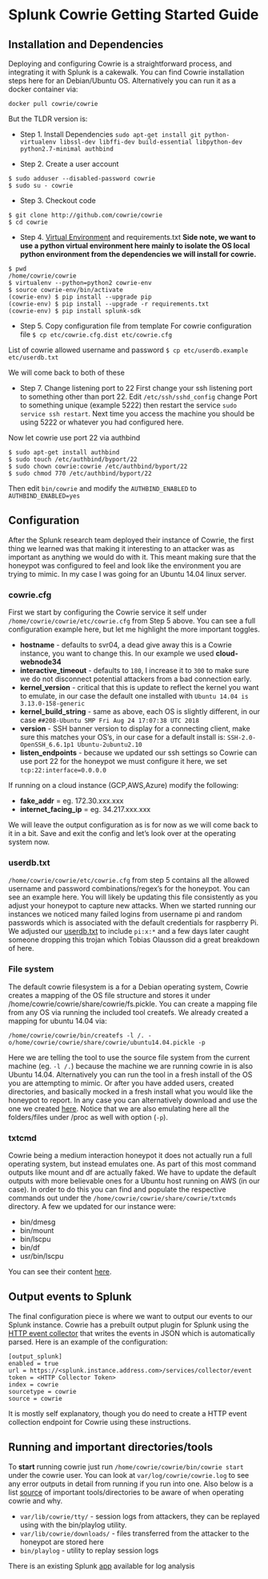 # Splunk Cowrie Getting Started Guide

## Installation and Dependencies
Deploying and configuring Cowrie is a straightforward process, and integrating it with Splunk is a cakewalk. You can find Cowrie installation steps here for an Debian/Ubuntu OS. Alternatively you can run it as a docker container via:

`docker pull cowrie/cowrie`

But the TLDR version is:

* Step 1. Install Dependencies
`sudo apt-get install git python-virtualenv libssl-dev libffi-dev build-essential libpython-dev python2.7-minimal authbind`

* Step 2. Create a user account
```
$ sudo adduser --disabled-password cowrie
$ sudo su - cowrie
```

* Step 3. Checkout code 
```
$ git clone http://github.com/cowrie/cowrie
$ cd cowrie
```

* Step 4. [Virtual Environment](https://realpython.com/python-virtual-environments-a-primer/#what-is-a-virtual-environment) and requirements.txt
__Side note, we want to use a python virtual environment here mainly to isolate the OS local python environment from the dependencies we will install for cowrie.__

```
$ pwd
/home/cowrie/cowrie
$ virtualenv --python=python2 cowrie-env
$ source cowrie-env/bin/activate
(cowrie-env) $ pip install --upgrade pip
(cowrie-env) $ pip install --upgrade -r requirements.txt
(cowrie-env) $ pip install splunk-sdk
```

* Step 5. Copy configuration file from template 
For cowrie configuration file 
`$ cp etc/cowrie.cfg.dist etc/cowrie.cfg`

List of cowrie allowed username and password
`$ cp etc/userdb.example etc/userdb.txt`

We will come back to both of these


* Step 7. Change listening port to 22
First change your ssh listening port to something other than port 22. Edit `/etc/ssh/sshd_config` change Port to something unique (example 5222) then restart the service `sudo service ssh restart`. Next time you access the machine you should be using 5222 or whatever you had configured here. 

Now let cowrie use port 22 via authbind
```
$ sudo apt-get install authbind
$ sudo touch /etc/authbind/byport/22
$ sudo chown cowrie:cowrie /etc/authbind/byport/22
$ sudo chmod 770 /etc/authbind/byport/22
```

Then edit `bin/cowrie` and modify the `AUTHBIND_ENABLED` to `AUTHBIND_ENABLED=yes`

## Configuration 
After the Splunk research team deployed their instance of Cowrie, the first thing we learned was that making it interesting to an attacker was as important as anything we would do with it. This meant making sure that the honeypot was configured to feel and look like the environment you are trying to mimic. In my case I was going for an Ubuntu 14.04 linux server. 

### cowrie.cfg
First we start by configuring the Cowrie service it self under `/home/cowrie/cowrie/etc/cowrie.cfg` from Step 5 above. 
You can see a full configuration example here, but let me highlight the more important toggles. 
* **hostname** - defaults to svr04, a dead give away this is a Cowrie instance, you want to change this. In our example we used __cloud-webnode34__
* **interactive\_timeout** - defaults to `180`, I increase it to `300` to make sure we do not disconnect potential attackers from a bad connection early.
* **kernel\_version** - critical that this is update to reflect the kernel you want to emulate, in our case the default one installed with `Ubuntu 14.04 is 3.13.0-158-generic`
* **kernel\_build\_string** - same as above, each OS is slightly different, in our case `##208-Ubuntu SMP Fri Aug 24 17:07:38 UTC 2018` 
* **version** - SSH banner version to display for a connecting client, make sure this matches your OS’s, in our case for a default install is: `SSH-2.0-OpenSSH_6.6.1p1 Ubuntu-2ubuntu2.10`
* **listen\_endpoints** - because we updated our ssh settings so Cowrie can use port 22 for the honeypot we must configure it here, we set `tcp:22:interface=0.0.0.0`

If running on a cloud instance (GCP,AWS,Azure) modify the following:
* **fake\_addr** = <local instance address> eg. 172.30.xxx.xxx
* **internet\_facing_ip** = <public IP of instance> eg. 34.217.xxx.xxx

We will leave the output configuration as is for now as we will come back to it in a bit. Save and exit the config and let’s look over at the operating system now. 

### userdb.txt
`/home/cowrie/cowrie/etc/cowrie.cfg` from step 5 contains all the allowed username and password combinations/regex’s for the honeypot. You can see an example here. You will likely be updating this file consistently as you adjust your honeypot to capture new attacks. When we started running our instances we noticed many failed logins from username pi and random passwords which is associated with the default credentials for raspberry Pi. We adjusted our [userdb.txt](userdb.txt) to include `pi:x:*` and a few days later caught someone dropping this trojan which Tobias Olausson did a great breakdown of here.

### File system
The default cowrie filesystem is a for a Debian operating system, Cowrie creates a mapping of the OS file structure and stores it under /home/cowrie/cowrie/share/cowrie/fs.pickle.  You can create a mapping file from any OS via running the included tool createfs. We already created a mapping for ubuntu 14.04 via: 

`/home/cowrie/cowrie/bin/createfs -l /. -o/home/cowrie/cowrie/share/cowrie/ubuntu14.04.pickle -p`

Here we are telling the tool to use the source file system from the current machine (eg. `-l /.`) because the machine we are running cowrie in is also Ubuntu 14.04. Alternatively you can run the tool in a fresh install of the OS you are attempting to mimic. Or after you have added users, created directories, and basically mocked in a fresh install what you would like the honeypot to report. In any case you can alternatively download and use the one we created [here](ubuntu14.04.pickle). Notice that we are also emulating here all the folders/files under /proc as well with option (`-p`).

### txtcmd
Cowrie being a medium interaction honeypot it does not actually run a full operating system, but instead emulates one. As part of this most command outputs like mount and df are actually faked. We have to update the default outputs with more believable ones for a Ubuntu host running on AWS (in our case). In order to do this you can find and populate the respective commands out under the `/home/cowrie/cowrie/share/cowrie/txtcmds` directory. A few we updated for our instance were:

* bin/dmesg 
* bin/mount
* bin/lscpu
* bin/df
* usr/bin/lscpu

You can see their content [here](txtcmds).

## Output events to Splunk
The final configuration piece is where we want to output our events to our Splunk instance. Cowrie has a prebuilt output plugin for Splunk using the [HTTP event collector](http://dev.splunk.com/view/event-collector/SP-CAAAE6M) that writes the events in JSON which is automatically parsed. Here is an example of the configuration:

```
[output_splunk]
enabled = true
url = https://<splunk.instance.address.com>/services/collector/event
token = <HTTP Collector Token>
index = cowrie
sourcetype = cowrie
source = cowrie
```

It is mostly self explanatory, though you do need to create a HTTP event collection endpoint for Cowrie using these instructions. 

## Running and important directories/tools
To **start** running cowrie just run `/home/cowrie/cowrie/bin/cowrie start` under the cowrie user. You can look at `var/log/cowrie/cowrie.log` to see any error outputs in detail from running if you run into one. Also below is a list [source](http://docs.splunk.com/Documentation/Splunk/latest/Data/UsetheHTTPEventCollector#Configure_HTTP_Event_Collector_on_Splunk_Enterprise) of important tools/directories to be aware of when operating cowrie and why.

* `var/lib/cowrie/tty/` - session logs from attackers, they can be replayed using with the bin/playlog utility.
* `var/lib/cowrie/downloads/` - files transferred from the attacker to the honeypot are stored here
* `bin/playlog` - utility to replay session logs

There is an existing Splunk [app](https://splunkbase.splunk.com/app/2666/) available for log analysis 


